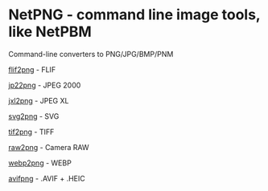 # NetPNG - command line image tools, like NetPBM

Command-line converters to PNG/JPG/BMP/PNM

[flif2png](https://github.com/Xelitan/flif2png/releases) - FLIF

[jp22png](https://github.com/Xelitan/jp22png/releases) - JPEG 2000

[jxl2png](https://github.com/Xelitan/jxl2png/releases) - JPEG XL

[svg2png](https://github.com/Xelitan/svg2png/releases) - SVG

[tif2png](https://github.com/Xelitan/tif2png/releases) - TIFF

[raw2png](https://github.com/Xelitan/raw2png/releases) - Camera RAW

[webp2png](https://github.com/Xelitan/webp2png/releases) - WEBP

[avifpng](https://github.com/Xelitan/avif2png/releases) - .AVIF + .HEIC 
